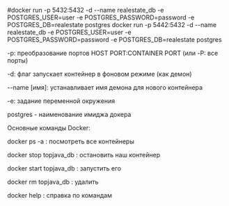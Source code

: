 #docker run -p 5432:5432 -d --name realestate_db -e POSTGRES_USER=user -e POSTGRES_PASSWORD=password -e POSTGRES_DB=realestate postgres
docker run -p 5442:5432 -d --name realestate_db -e POSTGRES_USER=user -e POSTGRES_PASSWORD=password -e POSTGRES_DB=realestate postgres

-p: преобразование портов HOST PORT:CONTAINER PORT (или -P: все порты)

-d: флаг запускает контейнер в фоновом режиме (как демон)

--name [имя]: устанавливает имя демона для нового контейнера

-e: задание переменной окружения

postgres - наименование имиджа докера



Основные команды Docker:

docker ps -a : посмотреть все контейнеры

docker stop topjava_db : остановить наш контейнер

docker start topjava_db : запустить его

docker rm topjava_db : удалить

docker help : справка по командам